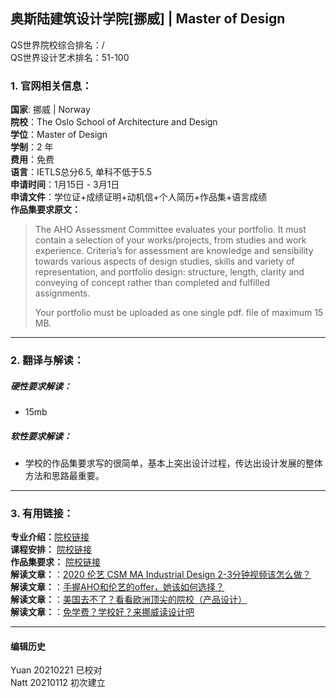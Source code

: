 ## 奥斯陆建筑设计学院[挪威] | Master of Design

QS世界院校综合排名：/  
QS世界设计艺术排名：51-100


### 1. 官网相关信息：

**国家**: 挪威 | Norway  
**院校**：The Oslo School of Architecture and Design  
**学位**：Master of Design  
**学制**：2 年  
**费用**：免费  
**语言**：IETLS总分6.5, 单科不低于5.5  
**申请时间**：1月15日 - 3月1日  
**申请文件**：学位证+成绩证明+动机信+个人简历+作品集+语言成绩  
**作品集要求原文：**   

> The AHO Assessment Committee evaluates your portfolio. It must contain a selection of your works/projects, from studies and work experience. Criteria’s for assessment are knowledge and sensibility towards various aspects of design studies, skills and variety of representation, and portfolio design: structure, length, clarity and conveying of concept rather than completed and fulfilled assignments.
>
>Your portfolio must be uploaded as one single pdf. file of maximum 15 MB.


---


### 2. 翻译与解读：

##### 硬性要求解读：
- 15mb



##### 软性要求解读：
- 学校的作品集要求写的很简单，基本上突出设计过程，传达出设计发展的整体方法和思路最重要。


---


### 3. 有用链接：

**专业介绍：**[院校链接](https://aho.no/en/content/master-design-0)  
**课程安排：** [院校链接](https://aho.no/en/studies/master-design/master-design-programme-structure)  
**作品集要求：** [院校链接](https://aho.no/en/studies/master-design/admission-design-2)  
**解读文章：**：[2020 伦艺 CSM MA Industrial Design 2-3分钟视频该怎么做？](http://www.makebi.net/39293.html)  
**解读文章：**：[手握AHO和伦艺的offer，她该如何选择？](http://www.makebi.net/35513.html)  
**解读文章：**：[美国去不了？看看欧洲顶尖的院校（产品设计）](http://www.makebi.net/37522.html)  
**解读文章：**：[免学费？学校好？来挪威读设计吧](http://www.makebi.net/27327.html)  

---


#### 编辑历史
Yuan 20210221 已校对  
Natt 20210112 初次建立  
